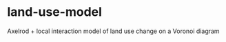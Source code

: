 land-use-model
==============

Axelrod + local interaction model of land use change on a Voronoi diagram
